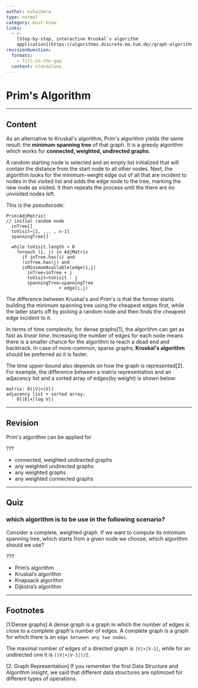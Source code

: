 ```yaml
---
author: mihaiberq
type: normal
category: must-know
links:
  - >-
    [Step-by-step, interactive Kruskal`s algorithm
    application](https://algorithms.discrete.ma.tum.de//graph-algorithms/mst-prim/index_en.html){website}
revisionQuestion:
  formats:
    - fill-in-the-gap
  context: standalone
---
```


# Prim's Algorithm


---

## Content

As an alternative to Kruskal's algorithm, Prim's algorithm yields the same result: the **minimum spanning tree** of that graph. It is a greedy algorithm which works for **connected, weighted, undirected graphs**.

A random starting node is selected and an empty list initialized that will contain the distance from the start node to all other nodes. Next, the algorithm looks for the minimum-weight edge out of all that are incident to nodes in the visited list and adds the edge node to the tree, marking the new node as visited. It then repeats the process until the there are no unvisited nodes left.

This is the pseudocode:

```plain-text
Prim(AdjMatrix)
// initial random node
  inTree[]
  toVisit←[1, ... , n-1]
  spanningTree[]

  while toVisit.length > 0
    foreach (i, j) in AdjMatrix
      if inTree.has(i) and
      !inTree.has(j) and
      isMinimumAvailable(edge(i,j)
        inTree←inTree + j
        toVisit←toVisit - j
        spanningTree←spanningTree
                    + edge(i,j)

```

The difference between Kruskal's and Prim's is that the former starts building the minimum spanning tree using the cheapest edges first, while the latter starts off by picking a random node and then finds the cheapest edge incident to it.

In terms of time complexity, for dense graphs[1], the algorithm can get as fast as *linear time*. Increasing the number of edges for each node means there is a smaller chance for the algorithm to reach a dead end and backtrack. In case of more-common, sparse graphs, **Kruskal's algorithm** should be preferred as it is faster.

The time upper-bound also depends on how the graph is represented[2]. For example, the difference between a matrix representation and an adjacency list and a sorted array of edges(by weight) is shown below:

```plain-text
matrix: O(|V|×|V|)
adjacency list + sorted array:
    O(|E|×|log V|)
```


---

## Revision

Prim's algorithm can be applied for

???

- connected, weighted undirected graphs
- any weighted undirected graphs
- any weighted graphs
- any weighted connected graphs


---

## Quiz

### which algorithm is to be use in the following scenario?


Consider a complete, weighted graph. If we want to compute its minimum spanning tree,
which starts from a given node we choose, which algorithm should we use?

 ???

- Prim’s algorithm
- Kruskal’s algorithm
- Knapsack algorithm
- Dijkstra’s algorithm


---

## Footnotes

[1:Dense graphs]
A dense graph is a graph in which the number of edges is close to a complete graph's number of edges. A complete graph is a graph for which there is an `edge between any two nodes`.

The maximal number of edges of a directed graph is `|V|×|V-1|`, while for an undirected one it is `(|V|×|V-1|)/2`.

[2: Graph Representation]
If you remember the first Data Structure and Algorithm insight, we said that different data structures are optimized for different types of operations.
